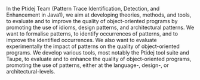 In the Ptidej Team (Pattern Trace Identification, Detection, and Enhancement in Java1), we aim at developing theories, methods, and tools, to evaluate and to improve the quality of object-oriented programs by promoting the use of idioms, design patterns, and architectural patterns. We want to formalise patterns, to identify occurrences of patterns, and to improve the identified occurrences. We also want to evaluate experimentally the impact of patterns on the quality of object-oriented programs. We develop various tools, most notably the Ptidej tool suite and Taupe, to evaluate and to enhance the quality of object-oriented programs, promoting the use of patterns, either at the language-, design-, or architectural-levels.